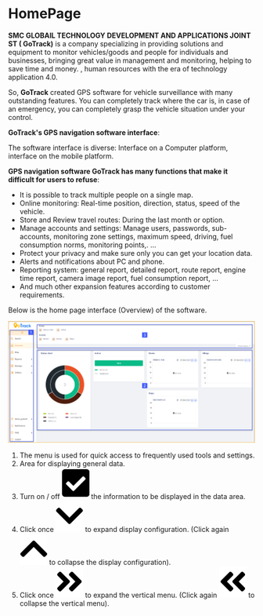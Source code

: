 # HomePage 

**SMC GLOBAIL TECHNOLOGY DEVELOPMENT AND APPLICATIONS JOINT ST ( GoTrack)** is a company specializing in providing solutions and equipment to monitor vehicles/goods and people for individuals and businesses, bringing great value in management and monitoring, helping to save time and money. , human resources with the era of technology application 4.0.

So, **GoTrack** created GPS software for vehicle surveillance with many outstanding features. You can completely track where the car is, in case of an emergency, you can completely grasp the vehicle situation under your control. 

**GoTrack's GPS navigation software interface**:

The software interface is diverse: Interface on a Computer platform, interface on the mobile platform.

**GPS navigation software GoTrack has many functions that make it difficult for users to refuse**: 
* It is possible to track multiple people on a single map.
* Online monitoring: Real-time position, direction, status, speed of the vehicle.
* Store and Review travel routes: During the last month or option.
* Manage accounts and settings: Manage users, passwords, sub-accounts, monitoring zone settings, maximum speed, driving, fuel consumption norms, monitoring points,. ...
* Protect your privacy and make sure only you can get your location data.
* Alerts and notifications about PC and phone.
* Reporting system: general report, detailed report, route report, engine time report, camera image report, fuel consumption report, ...
* And much other expansion features according to customer requirements.

Below is the home page interface (Overview) of the software.

<span style="display:block;text-align:center">![active device ](/docs/assets/images/web-english/overview.png) 

1. The menu is used for quick access to frequently used tools and settings.
2. Area for displaying general data.
3. Turn on / off <span class="icon-left svg-filter-tick">![Ok](/docs/assets/images/web-interface/icon/SVG/check-square1.svg) the information to be displayed in the data area.
4. Click once <span class="icon-left svg-filter-search">![Ok](/docs/assets/images/web-interface/icon/SVG/chevron-down.svg) to expand display configuration. (Click again <span class="icon-left svg-filter-search">![Ok](/docs/assets/images/web-interface/icon/SVG/chevron-up.svg) to collapse the display configuration).
5. Click once <span class="icon-left svg-filter-tick">![Ok](/docs/assets/images/web-interface/icon/SVG/angle-double-right.svg) to expand the vertical menu. (Click again <span class="icon-left svg-filter-tick">![Ok](/docs/assets/images/web-interface/icon/SVG/angle-double-left.svg) to collapse the vertical menu).
